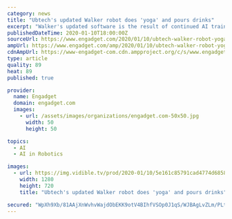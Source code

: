 ```yaml
---
category: news
title: "Ubtech's updated Walker robot does 'yoga' and pours drinks"
excerpt: "Walker's updated software is the result of continued AI training on its original hardware -- including the same optical sensors ... If you haven't already, it's about time you start saving up for your robot pal. Follow all the latest news from CES 2020 here!"
publishedDateTime: 2020-01-10T18:00:00Z
sourceUrl: https://www.engadget.com/2020/01/10/ubtech-walker-robot-yoga-pouring-drinks/
ampUrl: https://www.engadget.com/amp/2020/01/10/ubtech-walker-robot-yoga-pouring-drinks/
cdnAmpUrl: https://www-engadget-com.cdn.ampproject.org/c/s/www.engadget.com/amp/2020/01/10/ubtech-walker-robot-yoga-pouring-drinks/
type: article
quality: 89
heat: 89
published: true

provider:
  name: Engadget
  domain: engadget.com
  images:
    - url: /assets/images/organizations/engadget.com-50x50.jpg
      width: 50
      height: 50

topics:
  - AI
  - AI in Robotics

images:
  - url: https://img.vidible.tv/prod/2020-01/10/5e161c85791cad4774d68586/5e18b3342e50cc3257502b58_o_U_v1.jpg
    width: 1280
    height: 720
    title: "Ubtech's updated Walker robot does 'yoga' and pours drinks"

secured: "WpXh9Xb/81AAjXnWvhvWajdObEKK9otV4BIhfVSOp0J1qS/WJBAgLvZLm/PLt70ounlDQ4tSFYmZQC9hSovA6tMa+2uudt7pgqvjQxn01/ZY3CzKTmuC4mxtvZzGynO7lh0prgHLIbJNiVPXi4fCY3UsTZoCpLjInUbw9G7Y/LIf4zLjkkgkh0xKLhjjGQ6/TM9uPJaP/ywlzWNasc6l/tHx9yjiMzIhUQIiFzy2jOiW9vrDXDKi2JQUTuFMU+K6+qFc7lihawNBcJULAdpNOOD9WmwBJDJyVakjjaAMK6c=;lslifJxdG33+p3FoWKNbyg=="
---
```


